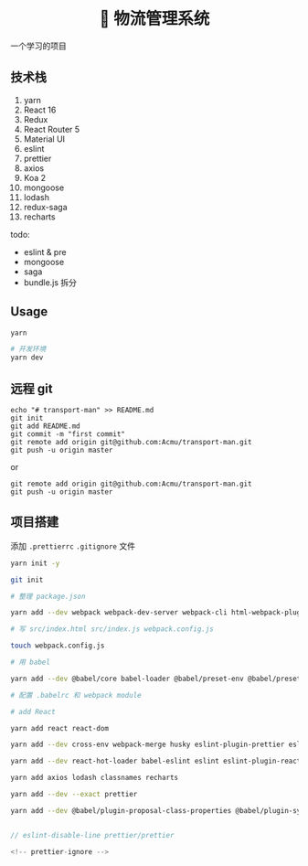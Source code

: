 <h1 align="center">🚚 物流管理系统</h1>

一个学习的项目

## 技术栈

1. yarn
2. React 16
3. Redux
4. React Router 5
5. Material UI
6. eslint
7. prettier
8. axios
9. Koa 2
10. mongoose
11. lodash
12. redux-saga
13. recharts


todo:
- eslint & pre
- mongoose
- saga
- bundle.js 拆分

## Usage


```sh
yarn

# 开发环境
yarn dev
```


## 远程 git

```
echo "# transport-man" >> README.md
git init
git add README.md
git commit -m "first commit"
git remote add origin git@github.com:Acmu/transport-man.git
git push -u origin master
```

or

```
git remote add origin git@github.com:Acmu/transport-man.git
git push -u origin master
```

## 项目搭建

添加 `.prettierrc` `.gitignore` 文件

```sh
yarn init -y

git init

# 整理 package.json

yarn add --dev webpack webpack-dev-server webpack-cli html-webpack-plugin

# 写 src/index.html src/index.js webpack.config.js

touch webpack.config.js

# 用 babel

yarn add --dev @babel/core babel-loader @babel/preset-env @babel/preset-react

# 配置 .babelrc 和 webpack module

# add React

yarn add react react-dom

yarn add --dev cross-env webpack-merge husky eslint-plugin-prettier eslint-config-prettier

yarn add --dev react-hot-loader babel-eslint eslint eslint-plugin-react

yarn add axios lodash classnames recharts

yarn add --dev --exact prettier

yarn add --dev @babel/plugin-proposal-class-properties @babel/plugin-syntax-dynamic-import @babel/plugin-proposal-decorators

```



```js

// eslint-disable-line prettier/prettier

<!-- prettier-ignore -->

```
